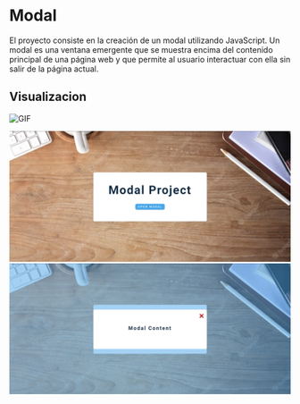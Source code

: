 # Modal

El proyecto consiste en la creación de un modal utilizando JavaScript. Un modal es una ventana emergente que se muestra encima del contenido principal de una página web y que permite al usuario interactuar con ella sin salir de la página actual.

## Visualizacion

<img src="./resources/modal.gif" alt="GIF">


![captura](./resources/image1.png)
![captura](./resources/image2.png)